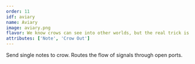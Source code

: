 ```yaml
---
order: 11
idf: aviary
name: Aviary
image: aviary.png
flavor: We know crows can see into other worlds, but the real trick is learning how to listen.
attributes: ['Note', 'Crow Out']
---
```

Send single notes to crow. Routes the flow of signals through open ports.